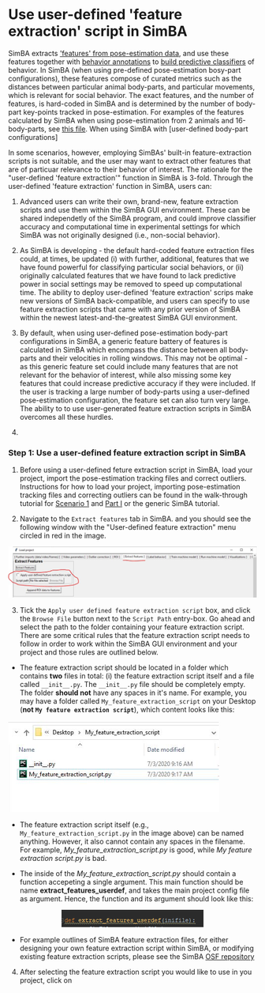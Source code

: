 # Use user-defined 'feature extraction' script in SimBA

SimBA extracts ['features' from pose-estimation data](https://github.com/sgoldenlab/simba/blob/master/docs/tutorial.md#step-5-extract-features), and use these features together with [behavior annotations](https://github.com/sgoldenlab/simba/blob/master/docs/tutorial.md#step-6-label-behavior) to [build predictive classifiers](https://github.com/sgoldenlab/simba/blob/master/docs/tutorial.md#step-7-train-machine-model) of behavior. In SimBA (when using pre-defined pose-estimation bosy-part configurations), these features compose of curated metrics such as the distances between particular animal body-parts, and particular movements, which is relevant for social behavior. The exact features, and the number of features, is hard-coded in SimBA and is determined by the number of body-part key-points tracked in pose-estimation. For examples of the features calculated by SimBA when using pose-estimation from 2 animals and 16-body-parts, see [this file](https://github.com/sgoldenlab/simba/blob/master/misc/Feature_description.csv). When using SimBA with [user-defined body-part configurations]

In some scenarios, however, employing SimBAs' built-in feature-extraction scripts is not suitable, and the user may want to extract other features that are of particuar relevance to their behavior of interest. The rationale for the "user-defined 'feature extraction'" function in SimBA is 3-fold. Through the user-defined 'feature extraction' function in SimBA, users can:

1. Advanced users can write their own, brand-new, feature extraction scripts and use them within the SimBA GUI environment. These can be shared independetly of the SimBA program, and could improve classifier accuracy and computational time in experimental settings for which SimBA was not originally designed (i.e., non-social behavior). 

2. As SimBA is developing - the default hard-coded feature extraction files could, at times, be updated (i) with further, additional, features that we have found powerful for classifying particular social behaviors, or (ii) originally calculated features that we have found to lack predictive power in social settings may be removed to speed up computational time. The ability to deploy user-defined 'feature extraction' scrips make new versions of SimBA back-compatible, and users can specify to use feature extraction scripts that came with any prior version of SimBA within the newest latest-and-the-greatest SimBA GUI environment.      

3. By default, when using user-defined pose-estimation body-part configurations in SimBA, a generic feature battery of features is calculated in SimBA which encompass the distance between all body-parts and their velocities in rolling windows.  This may  not be optimal - as this generic feature set could include many features that are not relevant for the behavior of interest, while also missing some key features that could increase predictive accuracy if they were included. If the user is tracking a large number of body-parts using a user-defined pose-estimation configuration, the feature set can also turn very large. The ability to to use user-generated feature extraction scripts in SimBA overcomes all these hurdles.

4. 

### Step 1: Use a user-defined feature extraction script in SimBA

1. Before using a user-defined feture extraction script in SimBA, load your project, import the pose-estimation tracking files and correct outliers. Instructions for how to load your project, importing pose-estimation tracking files and correcting outliers can be found in the walk-through tutorial for [Scenario 1](https://github.com/sgoldenlab/simba/blob/master/docs/Scenario1.md) and [Part I](https://github.com/sgoldenlab/simba/blob/master/docs/tutorial.md#step-1-generate-project-config%5D) or the generic SimBA tutorial.  

2. Navigate to the `Extract features` tab in SimBA. and you should see the following window with the "User-defined feature extraction" menu circled in red in the image. 

![alt-text-1](/images/feat_1.JPG "Feat_1")

3. Tick the `Apply user defined feature extraction script` box, and click the `Browse File` button next to the `Script Path` entry-box. Go ahead and select the path to the folder containing your feature extraction script. There are some critical rules that the feature extraction script needs to follow in order to work within the SimBA GUI environment and your project and those rules are outlined below. 

* The feature extraction script should be located in a folder which contains **two** files in total: (i) the feature extraction script itself and a file called `__init__.py`. The `__init__.py` file should be completely empty. The folder **should not** have any spaces in it's name. For example, you may have a folder called `My_feature_extraction_script` on your Desktop (**not `My feature extraction script`**), which content looks like this:

![alt-text-1](/images/feat_3.JPG "Feat_3")

* The feature extraction script itself (e.g., `My_feature_extraction_script.py` in the image above) can be named anything. However, it also cannot contain any spaces in the filename. For example, *My_feature_extraction_script.py* is good, while *My feature extraction script.py* is bad.

* The inside of the *My_feature_extraction_script.py* should contain a function accepeting a single argument. This main function should be name **extract_features_userdef**, and takes the main project config file as argument. Hence, the function and its argument should look like this: 

<p align="center">
  <img width="288" height="35" src="/images/defextractf.PNG">
</p>

* For example outlines of SimBA feature extraction files, for either designing your own feature extraction script within SimBA, or modifying existing feature extraction scripts, please see the SimBA [OSF repository](https://osf.io/emxyw/)

4. After selecting the feature extraction script you would like to use in you project, click on 
